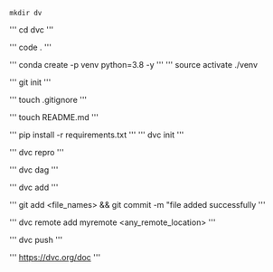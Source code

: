 ```
mkdir dv
```

'''
cd dvc
'''

'''
code .
'''

'''
conda create -p venv python=3.8 -y
'''
'''
source activate ./venv

'''
git init
'''

'''
touch .gitignore
'''

'''
touch README.md
'''

'''
pip install -r requirements.txt
'''
'''
dvc init
'''

'''
dvc repro
'''

'''
dvc dag
'''

'''
dvc add <file name>
'''

'''
git add <file_names> && git commit -m "file added successfully
'''

'''
dvc remote add myremote <any_remote_location>
'''

'''
dvc push
'''

'''
https://dvc.org/doc
'''